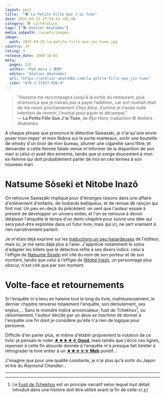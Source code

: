 ```yaml
---
layout: post
title:  "📚 La Petite Fille Que J'ai Tuée"
date: 2025-03-25 17:53:53 +01:00
category: 📚 Littérature
tags: ["📚 Atelier Akatombo"]
media_subpath: /assets/images
image:
  path: 2025-03-25-la-petite-fille-que-jai-tuee.jpg
country: JP
rating: 3
release_date: 1989-10-01
meta:
  pages: 232
  author: "Ryō Hara / 原尞"
  editor: "Atelier Akatombo"
  url: "https://atelier-akatombo.com/la-petite-fille-que-jai-tuee"
  isbn: "978-2-37927-036-9"
---
```


>"Hazama me raccompagna jusqu’à la sortie du restaurant, puis m’annonça que je n’avais pas à payer l’addition, car son souhait était de me revoir prochainement *Chez Alice*. Comme je n’avais nulle intention de revenir, j’insistai pour payer et décampai."   
>― **La Petite Fille Que J'ai Tuée**, de *Ryo Hara*, traduction © Ateliers Akatombo

A chaque phrase que prononce le détective Sawazaki, je n'ai qu'une envie: poser mon imper' et mon fédora sur le porte-manteaux, sortir une bouteille de whisky d'un tiroir de mon bureau, allumer une cigarette sans filtre, et demander à cette femme fatale venue m'informer de la disparition de son mari si celui-ci avait des ennemis, tandis que je songe doucement à mon ex-femme qui doit probablement parler de moi en ces termes à son nouveau mari.

# Natsume Sōseki et Nitobe Inazō

On retrouve Sawazaki impliqué pour d'étranges raisons dans une affaire d'enlèvement d'enfants, de loubards belliqueux, et de remise de rançon qui finit mal. Un peu en-deçà du précédent: on sent que l'auteur essaie à présent de développer un univers entier, et l'on se retrouve à devoir délaisser l'enquête le temps d'un demi-chapitre pour suivre une idée qui sera peut-être exploitée dans un futur livre, mais qui ici, ne sert vraiment à rien narrativement parlant.

Je m'étais déjà exprimé sur les [traductions un peu hasardeuses](/posts/le-singe-venimeux/#la-faute-en-est-au-traducteur) de l'éditeur, mais ici, je me sens déjà plus à l'aise. J'apprécie notamment le soins d'adapter les billets que le détective refile à ses divers indics: celui à l'effigie de [<i class="fab fa-wikipedia-w"></i> Natsume Sōseki](https://fr.wikipedia.org/wiki/Natsume_S%C5%8Dseki) est cité du nom de son porteur et de son montant, tandis que celui à l'effigie de [<i class="fab fa-wikipedia-w"></i> Nitobe Inazō](https://fr.wikipedia.org/wiki/Nitobe_Inaz%C5%8D), un personnage plus obscur, n'est cité que par son montant.

# Volte-face et retournements

Si l'enquête m'a tenu en haleine tout le long du livre, malheureusement, le dernier chapitre renverse totalement l'enquête, son déroulement, ses enjeux,... Sans le moindre indice annonciateur, fusil de Tchekhov[^1], ou raisonnement, l'auteur décide par un *deus ex machina* de donner à l'enquête une fin dont je considère qu'elle n'a rien de logique pour personne.

Difficile d'en parler plus, et même d'établir proprement la notation de ce livre: je pensais le noter [**★★★★☆ Good**](/ratings/4-good.html), mais tandis que j'écris ces lignes, repenser à cette fin absurde donnée à l'enquête m'a presque fait hésiter à rétrograder le livre entier à un [**★★☆☆☆ Meh**](/ratings/2-meh.html) punitif...

J'imagine que pour une qualité constante, je n'ai plus qu'à sortir du Japon et lire du *Raymond Chandler*...

* * *
[^1]: Le [<i class="fab fa-wikipedia-w"></i> Fusil de Tchekhov](https://fr.wikipedia.org/wiki/Fusil_de_Tchekhov) est un principe narratif selon lequel tout détail introduit dans une histoire doit être utilisé avant la fin de celle-ci.
